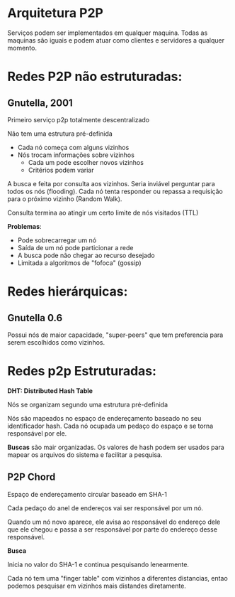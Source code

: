 # Arquitetura P2P

Serviços podem ser implementados em qualquer maquina. Todas as maquinas são iguais e podem atuar como clientes e servidores a qualquer momento.

# Redes P2P não estruturadas:

## Gnutella, 2001

Primeiro serviço p2p totalmente descentralizado

Não tem uma estrutura pré-definida

- Cada nó começa com alguns vizinhos
- Nós trocam informações sobre vizinhos
  - Cada um pode escolher novos vizinhos
  - Critérios podem variar

A busca e feita por consulta aos vizinhos. Seria inviável perguntar para todos os nós (flooding). Cada nó tenta responder ou repassa a requisição para o próximo vizinho (Random Walk).

Consulta termina ao atingir um certo limite de nós visitados (TTL)

**Problemas**:
- Pode sobrecarregar um nó
- Saída de um nó pode particionar a rede
- A busca pode não chegar ao recurso desejado
- Limitada a algoritmos de "fofoca" (gossip)

# Redes hierárquicas:

## Gnutella 0.6

Possui nós de maior capacidade, "super-peers" que tem preferencia para serem escolhidos como vizinhos.


# Redes p2p Estruturadas:

**DHT: Distributed Hash Table**

Nós se organizam segundo uma estrutura pré-definida

Nós são mapeados no espaço de endereçamento baseado no seu identificador hash. Cada nó ocupada um pedaço do espaço e se torna responsável por ele.

**Buscas** são mair organizadas. Os valores de hash podem ser usados para mapear os arquivos do sistema e facilitar a pesquisa.

## P2P Chord

Espaço de endereçamento circular baseado em SHA-1

Cada pedaço do anel de endereços vai ser responsável por um nó.

Quando um nó novo aparece, ele avisa ao responsável do endereço dele que ele chegou e passa a ser responsável por parte do endereço desse responsável.

**Busca**

Inicia no valor do SHA-1 e continua pesquisando lenearmente.

Cada nó tem uma "finger table" com vizinhos a diferentes distancias, entao podemos pesquisar em vizinhos mais distandes diretamente.

